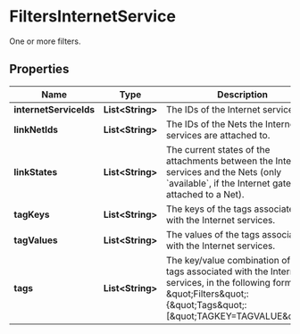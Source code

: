

# FiltersInternetService

One or more filters.

## Properties

| Name | Type | Description | Notes |
|------------ | ------------- | ------------- | -------------|
|**internetServiceIds** | **List&lt;String&gt;** | The IDs of the Internet services. |  [optional] |
|**linkNetIds** | **List&lt;String&gt;** | The IDs of the Nets the Internet services are attached to. |  [optional] |
|**linkStates** | **List&lt;String&gt;** | The current states of the attachments between the Internet services and the Nets (only &#x60;available&#x60;, if the Internet gateway is attached to a Net). |  [optional] |
|**tagKeys** | **List&lt;String&gt;** | The keys of the tags associated with the Internet services. |  [optional] |
|**tagValues** | **List&lt;String&gt;** | The values of the tags associated with the Internet services. |  [optional] |
|**tags** | **List&lt;String&gt;** | The key/value combination of the tags associated with the Internet services, in the following format: &amp;quot;Filters&amp;quot;:{&amp;quot;Tags&amp;quot;:[&amp;quot;TAGKEY&#x3D;TAGVALUE&amp;quot;]}. |  [optional] |




